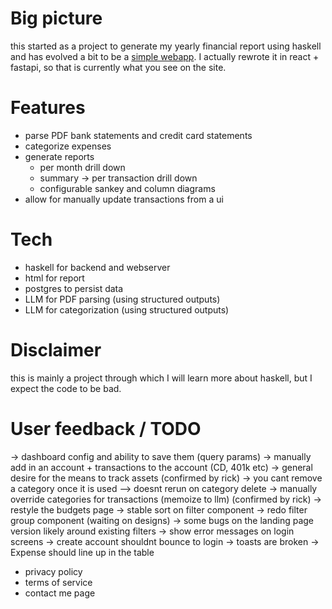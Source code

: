 # Big picture

this started as a project to generate my yearly financial report using haskell
and has evolved a bit to be a [simple webapp](https://myfinancereport.com/).
I actually rewrote it in react + fastapi, so that is currently what you see on the site.

# Features

- parse PDF bank statements and credit card statements
- categorize expenses
- generate reports
  - per month drill down
  - summary -> per transaction drill down
  - configurable sankey and column diagrams
- allow for manually update transactions from a ui

# Tech

- haskell for backend and webserver
- html for report
- postgres to persist data
- LLM for PDF parsing (using structured outputs)
- LLM for categorization (using structured outputs)

# Disclaimer

this is mainly a project through which I will learn more about haskell, but I expect the code to be bad.

# User feedback / TODO

-> dashboard config and ability to save them (query params)
-> manually add in an account + transactions to the account (CD, 401k etc)
-> general desire for the means to track assets (confirmed by rick)
-> you cant remove a category once it is used
--> doesnt rerun on category delete
-> manually override categories for transactions (memoize to llm) (confirmed by rick)
-> restyle the budgets page
-> stable sort on filter component
-> redo filter group component (waiting on designs)
-> some bugs on the landing page version likely around existing filters
-> show error messages on login screens
-> create account shouldnt bounce to login 
-> toasts are broken
-> Expense should line up in the table

- privacy policy
- terms of service
- contact me page



